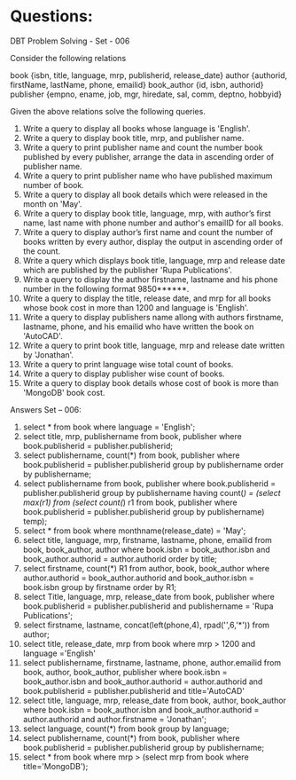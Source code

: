 # Questions:

DBT Problem Solving - Set - 006

Consider the following relations

book {isbn, title, language, mrp, publisherid, release_date}
author {authorid, firstName, lastName, phone, emailid} 
book_author {id, isbn, authorid} 
publisher {empno, ename, job, mgr, hiredate, sal, comm, deptno, hobbyid} 

Given the above relations solve the following queries.

1. Write a query to display all books whose language is 'English'.
2. Write a query to display book title, mrp, and publisher name.
3. Write a query to print publisher name and count the number book published by every publisher, arrange the data in ascending order of publisher name.
4. Write a query to print publisher name who have published maximum number of book.
5. Write a query to display all book details which were released in the month on 'May'.
6. Write a query to display book title, language, mrp, with author’s first name, last name with phone number and author's emailID for all books.
7. Write a query to display author’s first name and count the number of books written by every author, display the output in ascending order of the count.
8. Write a query which displays book title, language, mrp and release date which are published by the publisher 'Rupa Publications'.
9. Write a query to display the author firstname, lastname and his phone number in the following format 9850******.
10. Write a query to display the title, release date, and mrp for all books whose book cost in more than 1200 and language is 'English'.
11. Write a query to display publishers name allong with authors firstname, lastname, phone, and his emailid who have written the book on 'AutoCAD'.
12. Write a query to print book title, language, mrp and release date written by 'Jonathan'.
13. Write a query to print language wise total count of books.
14. Write a query to display publisher wise count of books.
15. Write a query to display book details whose cost of book is more than 'MongoDB' book cost.





Answers Set – 006:

1. select * from book where language = 'English';
2. select title, mrp, publishername from book, publisher where book.publisherid = publisher.publisherid;
3. select publishername, count(*) from book, publisher where book.publisherid = publisher.publisherid group by publishername order by publishername;
4. select publishername from book, publisher where book.publisherid = publisher.publisherid group by publishername having count(*) = (select max(r1) from (select count(*) r1 from book, publisher where book.publisherid = publisher.publisherid group by publishername) temp);
5. select * from book where monthname(release_date) = 'May';
6. select title, language, mrp, firstname, lastname, phone, emailid from book, book_author, author where book.isbn = book_author.isbn and book_author.authorid = author.authorid order by title;
7. select firstname, count(*) R1 from author, book, book_author where  author.authorid = book_author.authorid and book_author.isbn = book.isbn  group by firstname order by R1;
8. select Title, language, mrp, release_date from book, publisher where book.publisherid = publisher.publisherid and publishername = 'Rupa Publications';
9. select firstname, lastname, concat(left(phone,4), rpad('',6,'*')) from author;
10. select title, release_date, mrp from book where mrp > 1200 and language ='English'
11. select publishername, firstname, lastname, phone, author.emailid from book, author, book_author, publisher where book.isbn = book_author.isbn and book_author.authorid = author.authorid and book.publisherid = publisher.publisherid and title='AutoCAD'
12. select title, language, mrp, release_date from book, author, book_author where book.isbn = book_author.isbn and book_author.authorid = author.authorid and author.firstname = 'Jonathan';
13. select language, count(*) from book group by language;
14. select publishername, count(*) from book, publisher where book.publisherid = publisher.publisherid group by publishername;
15. select * from book where mrp > (select mrp from book where title='MongoDB');














